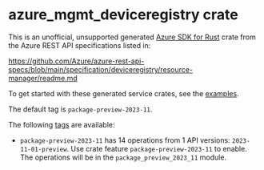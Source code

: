 # azure_mgmt_deviceregistry crate

This is an unofficial, unsupported generated [Azure SDK for Rust](https://github.com/Azure/azure-sdk-for-rust/tree/legacy) crate from the Azure REST API specifications listed in:

https://github.com/Azure/azure-rest-api-specs/blob/main/specification/deviceregistry/resource-manager/readme.md

To get started with these generated service crates, see the [examples](https://github.com/Azure/azure-sdk-for-rust/blob/legacy/services/README.md#examples).

The default tag is `package-preview-2023-11`.

The following [tags](https://github.com/Azure/azure-sdk-for-rust/blob/legacy/services/tags.md) are available:

- `package-preview-2023-11` has 14 operations from 1 API versions: `2023-11-01-preview`. Use crate feature `package-preview-2023-11` to enable. The operations will be in the `package_preview_2023_11` module.